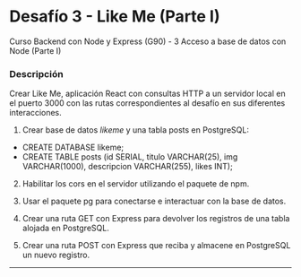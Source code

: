 # Desafío 3 - Like Me (Parte I)
Curso Backend con Node y Express (G90) - 3 Acceso a base de datos con Node (Parte I)


### Descripción
Crear Like Me, aplicación React con consultas HTTP a un servidor local en el puerto 3000 con las rutas correspondientes al desafío en sus diferentes interacciones.

1. Crear base de datos *likeme* y una tabla posts en PostgreSQL:
- CREATE DATABASE likeme;
- CREATE TABLE posts (id SERIAL, titulo VARCHAR(25), img VARCHAR(1000), descripcion VARCHAR(255), likes INT);

2. Habilitar los cors en el servidor utilizando el paquete de npm. 

3. Usar el paquete pg para conectarse e interactuar con la base de datos. 

4. Crear una ruta GET con Express para devolver los registros de una tabla alojada en PostgreSQL. 

5. Crear una ruta POST con Express que reciba y almacene en PostgreSQL un nuevo registro. 



------

